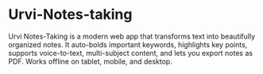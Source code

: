 # Urvi-Notes-taking
Urvi Notes-Taking is a modern web app that transforms text into beautifully organized notes. It auto-bolds important keywords, highlights key points, supports voice-to-text, multi-subject content, and lets you export notes as PDF. Works offline on tablet, mobile, and desktop.
